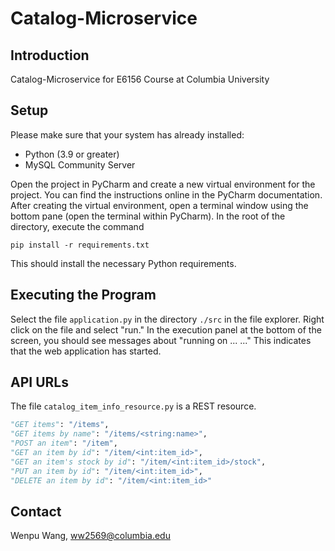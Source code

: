 # Catalog-Microservice

## Introduction

Catalog-Microservice for E6156 Course at Columbia University


## Setup

Please make sure that your system has already installed:
- Python (3.9 or greater)
- MySQL Community Server

Open the project in PyCharm and create a new virtual environment for the project. You can find the instructions
online in the PyCharm documentation. After creating the virtual environment, open a terminal window using the bottom
pane (open the terminal within PyCharm). In the root of the directory, execute the command

```pip install -r requirements.txt```

This should install the necessary Python requirements.

## Executing the Program

Select the file ```application.py``` in the directory ```./src``` in the file explorer. Right click on the file and
select "run." In the execution panel at the bottom of the screen, you should see messages about "running on ... ..."
This indicates that the web application has started.


## API URLs

The file ```catalog_item_info_resource.py``` is a REST resource.

```python
"GET items": "/items",
"GET items by name": "/items/<string:name>",
"POST an item": "/item",
"GET an item by id": "/item/<int:item_id>",
"GET an item's stock by id": "/item/<int:item_id>/stock",
"PUT an item by id": "/item/<int:item_id>",
"DELETE an item by id": "/item/<int:item_id>"
```

## Contact

Wenpu Wang, ww2569@columbia.edu

